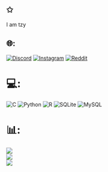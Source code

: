 ## ✩
I am tzy


## 🌐:
[![Discord](https://img.shields.io/badge/Discord-%237289DA.svg?logo=discord&logoColor=white)](https://discord.gg/cpt.tzy) [![Instagram](https://img.shields.io/badge/Instagram-%23E4405F.svg?logo=Instagram&logoColor=white)](https://instagram.com/ngtzy_) [![Reddit](https://img.shields.io/badge/Reddit-%23FF4500.svg?logo=Reddit&logoColor=white)](https://reddit.com/user/u/tzyyyyyyyyyy) 

# 💻:
![C](https://img.shields.io/badge/c-%2300599C.svg?style=for-the-badge&logo=c&logoColor=white) ![Python](https://img.shields.io/badge/python-3670A0?style=for-the-badge&logo=python&logoColor=ffdd54) ![R](https://img.shields.io/badge/r-%23276DC3.svg?style=for-the-badge&logo=r&logoColor=white) ![SQLite](https://img.shields.io/badge/sqlite-%2307405e.svg?style=for-the-badge&logo=sqlite&logoColor=white) ![MySQL](https://img.shields.io/badge/mysql-4479A1.svg?style=for-the-badge&logo=mysql&logoColor=white)
# 📊:
![](https://github-readme-stats.vercel.app/api?username=ngtzy&theme=rose_pine&hide_border=false&include_all_commits=false&count_private=false)<br/>
![](https://github-readme-streak-stats.herokuapp.com/?user=ngtzy&theme=rose_pine&hide_border=false)<br/>
![](https://github-readme-stats.vercel.app/api/top-langs/?username=ngtzy&theme=rose_pine&hide_border=false&include_all_commits=false&count_private=false&layout=compact)

<!-- Proudly created with GPRM ( https://gprm.itsvg.in ) -->

<!-- Proudly created with GPRM ( https://gprm.itsvg.in ) -->

<!--
**ngtzy/ngtzy** is a ✨ _special_ ✨ repository because its `README.md` (this file) appears on your GitHub profile.

Here are some ideas to get you started:

- 🔭 I’m currently working on ...
- 🌱 I’m currently learning ...
- 👯 I’m looking to collaborate on ...
- 🤔 I’m looking for help with ...
- 💬 Ask me about ...
- 📫 How to reach me: ...
- 😄 Pronouns: ...
- ⚡ Fun fact: ...
-->
